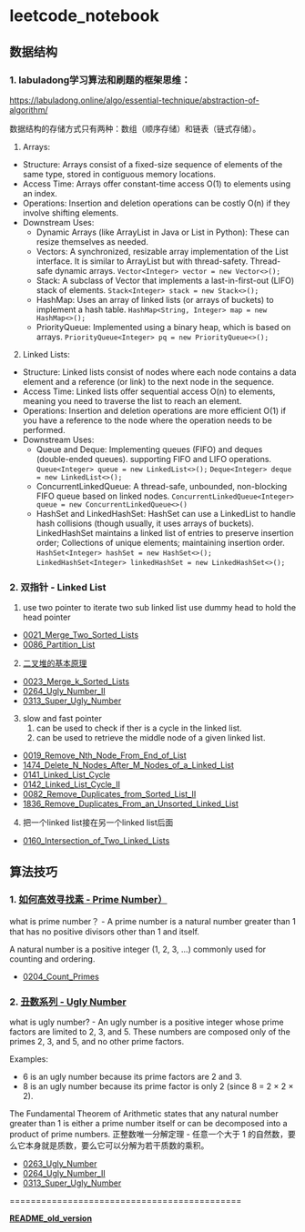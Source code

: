 # leetcode_notebook

## 数据结构

### 1. labuladong学习算法和刷题的框架思维：
https://labuladong.online/algo/essential-technique/abstraction-of-algorithm/

数据结构的存储方式只有两种：数组（顺序存储）和链表（链式存储）。

1. Arrays:
- Structure: Arrays consist of a fixed-size sequence of elements of the same type, stored in contiguous memory locations.
- Access Time: Arrays offer constant-time access O(1) to elements using an index.
- Operations: Insertion and deletion operations can be costly O(n) if they involve shifting elements.
- Downstream Uses: 
    - Dynamic Arrays (like ArrayList in Java or List in Python): These can resize themselves as needed.
    - Vectors: A synchronized, resizable array implementation of the List interface. It is similar to ArrayList but with thread-safety. Thread-safe dynamic arrays. ```Vector<Integer> vector = new Vector<>();```
    - Stack: A subclass of Vector that implements a last-in-first-out (LIFO) stack of elements. ```Stack<Integer> stack = new Stack<>();```
    - HashMap: Uses an array of linked lists (or arrays of buckets) to implement a hash table. ```HashMap<String, Integer> map = new HashMap<>();```
    - PriorityQueue: Implemented using a binary heap, which is based on arrays. ```PriorityQueue<Integer> pq = new PriorityQueue<>();```

2. Linked Lists:
- Structure: Linked lists consist of nodes where each node contains a data element and a reference (or link) to the next node in the sequence.
- Access Time: Linked lists offer sequential access O(n) to elements, meaning you need to traverse the list to reach an element.
- Operations: Insertion and deletion operations are more efficient O(1) if you have a reference to the node where the operation needs to be performed.
- Downstream Uses: 
    - Queue and Deque: Implementing queues (FIFO) and deques (double-ended queues). supporting FIFO and LIFO operations.
        ```Queue<Integer> queue = new LinkedList<>();```
        ```Deque<Integer> deque = new LinkedList<>();```
    - ConcurrentLinkedQueue: A thread-safe, unbounded, non-blocking FIFO queue based on linked nodes.
        ```ConcurrentLinkedQueue<Integer> queue = new ConcurrentLinkedQueue<>()```
    - HashSet and LinkedHashSet: HashSet can use a LinkedList to handle hash collisions (though usually, it uses arrays of buckets). LinkedHashSet maintains a linked list of entries to preserve insertion order; Collections of unique elements; maintaining insertion order.
        ```HashSet<Integer> hashSet = new HashSet<>();```
        ```LinkedHashSet<Integer> linkedHashSet = new LinkedHashSet<>();```




### 2. 双指针 - Linked List

1. use two pointer to iterate two sub linked list
    use dummy head to hold the head pointer

- [0021_Merge_Two_Sorted_Lists](solution_java/0021_Merge_Two_Sorted_Lists.java)
- [0086_Partition_List](solution_java/0086_Partition_List.md)

2. [二叉堆的基本原理](Binary_Heap.md)

- [0023_Merge_k_Sorted_Lists](solution_java/0023_Merge_k_Sorted_Lists.md)
- [0264_Ugly_Number_II](solution_java/0264_Ugly_Number_II.md)
- [0313_Super_Ugly_Number](solution_java/0313_Super_Ugly_Number.md)



3. slow and fast pointer 
    1. can be used to check if ther is a cycle in the linked list.
    2. can be used to retrieve the middle node of a given linked list.

- [0019_Remove_Nth_Node_From_End_of_List](solution_java/0019_Remove_Nth_Node_From_End_of_List.md)
- [1474_Delete_N_Nodes_After_M_Nodes_of_a_Linked_List](solution_java/1474_Delete_N_Nodes_After_M_Nodes_of_a_Linked_List.md)
- [0141_Linked_List_Cycle](solution_java/0141_Linked_List_Cycle.md)
- [0142_Linked_List_Cycle_II](solution_java/0142_Linked_List_Cycle_II.md)
- [0082_Remove_Duplicates_from_Sorted_List_II](solution_java/0082_Remove_Duplicates_from_Sorted_List_II.md)
- [1836_Remove_Duplicates_From_an_Unsorted_Linked_List](solution_java/1836_Remove_Duplicates_From_an_Unsorted_Linked_List.md)

4. 把一个linked list接在另一个linked list后面

- [0160_Intersection_of_Two_Linked_Lists](solution_java/0160_Intersection_of_Two_Linked_Lists.md)


## 算法技巧

### 1. [如何高效寻找素 - Prime Number）](https://labuladong.online/algo/frequency-interview/print-prime-number/#%E9%AB%98%E6%95%88%E5%AE%9E%E7%8E%B0-countprimes)

what is prime number？ - A prime number is a natural number greater than 1 that has no positive divisors other than 1 and itself.

A natural number is a positive integer (1, 2, 3, ...) commonly used for counting and ordering.

- [0204_Count_Primes](solution_java/0204_Count_Primes.md)

### 2. [丑数系列 - Ugly Number](https://labuladong.online/algo/frequency-interview/ugly-number-summary/)

what is ugly number? - An ugly number is a positive integer whose prime factors are limited to 2, 3, and 5. These numbers are composed only of the primes 2, 3, and 5, and no other prime factors.

Examples:
- 6 is an ugly number because its prime factors are 2 and 3.
- 8 is an ugly number because its prime factor is only 2 (since 8 = 2 × 2 × 2).

The Fundamental Theorem of Arithmetic states that any natural number greater than 1 is either a prime number itself or can be decomposed into a product of prime numbers.
正整数唯一分解定理 - 任意一个大于 1 的自然数，要么它本身就是质数，要么它可以分解为若干质数的乘积。

- [0263_Ugly_Number](solution_java/0263_Ugly_Number.md)
- [0264_Ugly_Number_II](solution_java/0264_Ugly_Number_II.md)
- [0313_Super_Ugly_Number](solution_java/0313_Super_Ugly_Number.md)


============================================

**[README_old_version](README_OLD_VERSION.md)**
